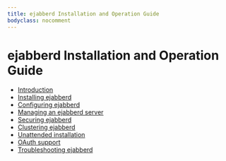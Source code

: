 ```yaml
---
title: ejabberd Installation and Operation Guide
bodyclass: nocomment
---
```


# ejabberd Installation and Operation Guide

- [Introduction][1]
- [Installing ejabberd][2]
- [Configuring ejabberd][3]
- [Managing an ejabberd server][4]
- [Securing ejabberd][5]
- [Clustering ejabberd][6]
- [Unattended installation][7]
- [OAuth support][8]
- [Troubleshooting ejabberd][9]

[1]:	/admin/guide/introduction/ "Introduction"
[2]:	/admin/guide/installation/
[3]:	/admin/guide/configuration/
[4]:	/admin/guide/managing/
[5]:	/admin/guide/security/
[6]:	/admin/guide/clustering/
[7]:    /admin/guide/unattended/
[8]:    /admin/guide/oauth/
[9]:	/admin/guide/troubleshooting/
